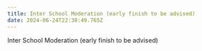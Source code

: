 ```yaml
---
title: Inter School Moderation (early finish to be advised)
date: 2024-06-24T22:38:49.765Z
---
```

Inter School Moderation (early finish to be advised)

